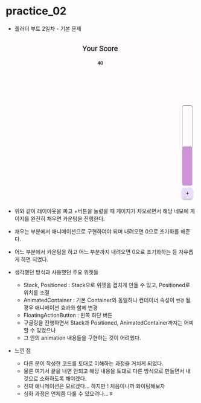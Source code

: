 # practice_02

- 플러터 부트 2일차 - 기본 문제

![image-20240124003524727](README.assets/image-20240124003524727.png)

- 위와 같이 레이아웃을 짜고 +버튼을 눌렀을 때 게이지가 차오르면서 해당 네모에 게이지를 완전히 채우면 카운팅을 진행한다.
- 채우는 부분에서 애니메이션으로 구현하여야 되며 내려오면 0으로 초기화를 해준다.
- 어느 부분에서 카운팅을 하고 어느 부분까지 내려오면 0으로 초기화하는 등 자유롭게 하면 되었다.



- 생각했던 방식과 사용했던 주요 위젯들
  - Stack, Positioned : Stack으로 위젯을 겹치게 만들 수 있고, Positioned로 위치를 조절
  - AnimatedContainer : 기본 Container와 동일하나 컨테이너 속성이 `변경` 될 경우 애니메이션 효과와 함께 변경
  - FloatingActionButton : 왼쪽 하단 버튼
  - 구글링을 진행하면서 Stack과 Positioned, AnimatedContainer까지는 어찌 할 수 있었으나 
  - 그 안의 animation 내용들을 구현하는 것이 어려웠다.
- 느낀 점
  - 다른 분이 작성한 코드를 토대로 이해하는 과정을 거치게 되었다.
  - 물론 여기서 끝을 내면 안되고 해당 내용을 토대로 다른 방식으로 만들면서 내 것으로 소화하도록 해야겠다.
  - 진짜 애니메이션은 모르겠다... 하지만 ! 처음이니까 화이팅해보자 
  - 심화 과정은 언제쯤 다룰 수 있으려나...ㅎ
